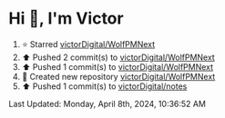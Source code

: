 <h1>Hi 👋, I'm Victor </h1>

<!--RECENT_ACTIVITY:start-->
1. ⭐ Starred [victorDigital/WolfPMNext](https://github.com/victorDigital/WolfPMNext)<br>
2. ⬆️ Pushed 2 commit(s) to [victorDigital/WolfPMNext](https://github.com/victorDigital/WolfPMNext)<br>
3. ⬆️ Pushed 1 commit(s) to [victorDigital/WolfPMNext](https://github.com/victorDigital/WolfPMNext)<br>
4. 📔 Created new repository [victorDigital/WolfPMNext](https://github.com/victorDigital/WolfPMNext)<br>
5. ⬆️ Pushed 1 commit(s) to [victorDigital/notes](https://github.com/victorDigital/notes)<br>
<!--RECENT_ACTIVITY:end-->

<!--RECENT_ACTIVITY:last_update-->
Last Updated: Monday, April 8th, 2024, 10:36:52 AM
<!--RECENT_ACTIVITY:last_update_end-->
